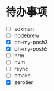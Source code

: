 # 待办事项

- [ ] sdkman
- [ ] nodebrew
- [x] oh-my-posh3
- [x] oh-my-posh5
- [ ] nrm
- [ ] nvm
- [ ] rsync
- [ ] cmake
- [x] zerotier
